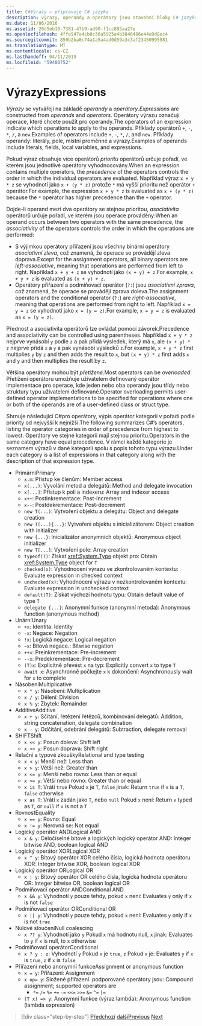 ```yaml
---
title: C#Výrazy – připravuje C# jazyka
description: výrazy, operandy a operátory jsou stavební bloky C# jazyka
ms.date: 11/06/2016
ms.assetid: 20d5eb10-7381-47b9-ad90-f1cc895aa27e
ms.openlocfilehash: 4ffe947a4cb8c36a5925a4b3846486e44a9d8ec4
ms.sourcegitcommit: 859b2ba0c74a1a5a4ad0d59a3c3af23450995981
ms.translationtype: MT
ms.contentlocale: cs-CZ
ms.lasthandoff: 04/11/2019
ms.locfileid: "59480752"
---
```

# <a name="expressions"></a><span data-ttu-id="322d1-103">Výrazy</span><span class="sxs-lookup"><span data-stu-id="322d1-103">Expressions</span></span>

<span data-ttu-id="322d1-104">*Výrazy* se vytvářejí na základě *operandy* a *operátory*.</span><span class="sxs-lookup"><span data-stu-id="322d1-104">*Expressions* are constructed from *operands* and *operators*.</span></span> <span data-ttu-id="322d1-105">Operátory výrazu označují operace, které chcete použít pro operandy.</span><span class="sxs-lookup"><span data-stu-id="322d1-105">The operators of an expression indicate which operations to apply to the operands.</span></span> <span data-ttu-id="322d1-106">Příklady operátorů `+`, `-`, `*`, `/`, a `new`.</span><span class="sxs-lookup"><span data-stu-id="322d1-106">Examples of operators include `+`, `-`, `*`, `/`, and `new`.</span></span> <span data-ttu-id="322d1-107">Příklady operandy: literály, pole, místní proměnné a výrazy.</span><span class="sxs-lookup"><span data-stu-id="322d1-107">Examples of operands include literals, fields, local variables, and expressions.</span></span>

<span data-ttu-id="322d1-108">Pokud výraz obsahuje více operátorů *prioritu* operátorů určuje pořadí, ve kterém jsou jednotlivé operátory vyhodnocovány.</span><span class="sxs-lookup"><span data-stu-id="322d1-108">When an expression contains multiple operators, the *precedence* of the operators controls the order in which the individual operators are evaluated.</span></span> <span data-ttu-id="322d1-109">Například výraz `x + y * z` se vyhodnotí jako `x + (y * z)` protože `*` má vyšší prioritu než operátor `+` operátor.</span><span class="sxs-lookup"><span data-stu-id="322d1-109">For example, the expression `x + y * z` is evaluated as `x + (y * z)` because the `*` operator has higher precedence than the `+` operator.</span></span>

<span data-ttu-id="322d1-110">Dojde-li operand mezi dva operátory se stejnou prioritou, *asociativita* operátorů určuje pořadí, ve kterém jsou operace prováděny:</span><span class="sxs-lookup"><span data-stu-id="322d1-110">When an operand occurs between two operators with the same precedence, the *associativity* of the operators controls the order in which the operations are performed:</span></span>

* <span data-ttu-id="322d1-111">S výjimkou operátory přiřazení jsou všechny binární operátory *asociativní zleva*, což znamená, že operace se provádějí zleva doprava.</span><span class="sxs-lookup"><span data-stu-id="322d1-111">Except for the assignment operators, all binary operators are *left-associative*, meaning that operations are performed from left to right.</span></span> <span data-ttu-id="322d1-112">Například `x + y + z` se vyhodnotí jako `(x + y) + z`.</span><span class="sxs-lookup"><span data-stu-id="322d1-112">For example, `x + y + z` is evaluated as `(x + y) + z`.</span></span>
* <span data-ttu-id="322d1-113">Operátory přiřazení a podmiňovací operátor (`?:`) jsou *asociativní zprava*, což znamená, že operace se provádějí zprava doleva.</span><span class="sxs-lookup"><span data-stu-id="322d1-113">The assignment operators and the conditional operator (`?:`) are *right-associative*, meaning that operations are performed from right to left.</span></span> <span data-ttu-id="322d1-114">Například `x = y = z` se vyhodnotí jako `x = (y = z)`.</span><span class="sxs-lookup"><span data-stu-id="322d1-114">For example, `x = y = z` is evaluated as `x = (y = z)`.</span></span>

<span data-ttu-id="322d1-115">Přednost a asociativita operátorů lze ovládat pomocí závorek.</span><span class="sxs-lookup"><span data-stu-id="322d1-115">Precedence and associativity can be controlled using parentheses.</span></span> <span data-ttu-id="322d1-116">Například `x + y * z` nejprve vynásobí `y` podle `z` a pak přidá výsledek, který má `x`, ale `(x + y) * z` nejprve přidá `x` a `y` a pak vynásobí výsledků `z`.</span><span class="sxs-lookup"><span data-stu-id="322d1-116">For example, `x + y * z` first multiplies `y` by `z` and then adds the result to `x`, but `(x + y) * z` first adds `x` and `y` and then multiplies the result by `z`.</span></span>

<span data-ttu-id="322d1-117">Většina operátory mohou být *přetížené*.</span><span class="sxs-lookup"><span data-stu-id="322d1-117">Most operators can be *overloaded*.</span></span> <span data-ttu-id="322d1-118">Přetížení operátoru umožňuje uživatelem definovaný operátor implementace pro operace, kde jeden nebo oba operandy jsou třídy nebo struktury typu uživatelem definované.</span><span class="sxs-lookup"><span data-stu-id="322d1-118">Operator overloading permits user-defined operator implementations to be specified for operations where one or both of the operands are of a user-defined class or struct type.</span></span>

<span data-ttu-id="322d1-119">Shrnuje následující C#pro operátory, výpis operátor kategorií v pořadí podle priority od nejvyšší k nejnižší.</span><span class="sxs-lookup"><span data-stu-id="322d1-119">The following summarizes C#’s operators, listing the operator categories in order of precedence from highest to lowest.</span></span> <span data-ttu-id="322d1-120">Operátory ve stejné kategorii mají stejnou prioritu.</span><span class="sxs-lookup"><span data-stu-id="322d1-120">Operators in the same category have equal precedence.</span></span> <span data-ttu-id="322d1-121">V rámci každé kategorie je seznamem výrazů v dané kategorii spolu s popis tohoto typu výrazu.</span><span class="sxs-lookup"><span data-stu-id="322d1-121">Under each category is a list of expressions in that category along with the description of that expression type.</span></span>

* <span data-ttu-id="322d1-122">Primární</span><span class="sxs-lookup"><span data-stu-id="322d1-122">Primary</span></span>
  - `x.m`<span data-ttu-id="322d1-123">: Přístup ke členům</span><span class="sxs-lookup"><span data-stu-id="322d1-123">: Member access</span></span>
  - `x(...)`<span data-ttu-id="322d1-124">: Vyvolání metod a delegátů</span><span class="sxs-lookup"><span data-stu-id="322d1-124">: Method and delegate invocation</span></span>
  - `x[...]`<span data-ttu-id="322d1-125">: Přístup k poli a indexeru</span><span class="sxs-lookup"><span data-stu-id="322d1-125">: Array and indexer access</span></span>
  - `x++`<span data-ttu-id="322d1-126">: Postinkrementace</span><span class="sxs-lookup"><span data-stu-id="322d1-126">: Post-increment</span></span>
  - `x--`<span data-ttu-id="322d1-127">: Postdekrementace</span><span class="sxs-lookup"><span data-stu-id="322d1-127">: Post-decrement</span></span>
  - `new T(...)`<span data-ttu-id="322d1-128">: Vytvoření objektu a delegátu</span><span class="sxs-lookup"><span data-stu-id="322d1-128">: Object and delegate creation</span></span>
  - `new T(...){...}`<span data-ttu-id="322d1-129">: Vytvoření objektu s inicializátorem</span><span class="sxs-lookup"><span data-stu-id="322d1-129">: Object creation with initializer</span></span>
  - `new {...}`<span data-ttu-id="322d1-130">:  Inicializátor anonymních objektů</span><span class="sxs-lookup"><span data-stu-id="322d1-130">:  Anonymous object initializer</span></span>
  - `new T[...]`<span data-ttu-id="322d1-131">: Vytvoření pole</span><span class="sxs-lookup"><span data-stu-id="322d1-131">: Array creation</span></span>
  - `typeof(T)`<span data-ttu-id="322d1-132">: Získat <xref:System.Type> objekt pro</span><span class="sxs-lookup"><span data-stu-id="322d1-132">: Obtain <xref:System.Type> object for</span></span> `T`
  - `checked(x)`<span data-ttu-id="322d1-133">: Vyhodnocení výrazu ve zkontrolovaném kontextu</span><span class="sxs-lookup"><span data-stu-id="322d1-133">: Evaluate expression in checked context</span></span>
  - `unchecked(x)`<span data-ttu-id="322d1-134">: Vyhodnocení výrazu v nezkontrolovaném kontextu</span><span class="sxs-lookup"><span data-stu-id="322d1-134">: Evaluate expression in unchecked context</span></span>
  - `default(T)`<span data-ttu-id="322d1-135">: Získat výchozí hodnotu typu</span><span class="sxs-lookup"><span data-stu-id="322d1-135">: Obtain default value of type</span></span> `T`
  - `delegate {...}`<span data-ttu-id="322d1-136">: Anonymní funkce (anonymní metoda)</span><span class="sxs-lookup"><span data-stu-id="322d1-136">: Anonymous function (anonymous method)</span></span>
* <span data-ttu-id="322d1-137">Unární</span><span class="sxs-lookup"><span data-stu-id="322d1-137">Unary</span></span>
  - `+x`<span data-ttu-id="322d1-138">: Identita</span><span class="sxs-lookup"><span data-stu-id="322d1-138">: Identity</span></span>
  - `-x`<span data-ttu-id="322d1-139">: Negace</span><span class="sxs-lookup"><span data-stu-id="322d1-139">: Negation</span></span>
  - `!x`<span data-ttu-id="322d1-140">: Logická negace</span><span class="sxs-lookup"><span data-stu-id="322d1-140">: Logical negation</span></span>
  - `~x`<span data-ttu-id="322d1-141">: Bitová negace.</span><span class="sxs-lookup"><span data-stu-id="322d1-141">: Bitwise negation</span></span>
  - `++x`<span data-ttu-id="322d1-142">: Preinkrementace</span><span class="sxs-lookup"><span data-stu-id="322d1-142">: Pre-increment</span></span>
  - `--x`<span data-ttu-id="322d1-143">: Predekrementace</span><span class="sxs-lookup"><span data-stu-id="322d1-143">: Pre-decrement</span></span>
  - `(T)x`<span data-ttu-id="322d1-144">: Explicitně převést `x` na typ</span><span class="sxs-lookup"><span data-stu-id="322d1-144">: Explicitly convert `x` to type</span></span> `T`
  - `await x`<span data-ttu-id="322d1-145">: Asynchronně počkejte `x` k dokončení</span><span class="sxs-lookup"><span data-stu-id="322d1-145">: Asynchronously wait for `x` to complete</span></span>
* <span data-ttu-id="322d1-146">Násobení</span><span class="sxs-lookup"><span data-stu-id="322d1-146">Multiplicative</span></span>
  - `x * y`<span data-ttu-id="322d1-147">: Násobení</span><span class="sxs-lookup"><span data-stu-id="322d1-147">: Multiplication</span></span>
  - `x / y`<span data-ttu-id="322d1-148">: Dělení</span><span class="sxs-lookup"><span data-stu-id="322d1-148">: Division</span></span>
  - `x % y`<span data-ttu-id="322d1-149">: Zbytek</span><span class="sxs-lookup"><span data-stu-id="322d1-149">: Remainder</span></span>
* <span data-ttu-id="322d1-150">Additive</span><span class="sxs-lookup"><span data-stu-id="322d1-150">Additive</span></span>
  - `x + y`<span data-ttu-id="322d1-151">: Sčítání, řetězení řetězců, kombinování delegátů</span><span class="sxs-lookup"><span data-stu-id="322d1-151">: Addition, string concatenation, delegate combination</span></span>
  - `x – y`<span data-ttu-id="322d1-152">: Odčítání, odebrání delegátů</span><span class="sxs-lookup"><span data-stu-id="322d1-152">: Subtraction, delegate removal</span></span>
* <span data-ttu-id="322d1-153">SHIFT</span><span class="sxs-lookup"><span data-stu-id="322d1-153">Shift</span></span>
  - `x << y`<span data-ttu-id="322d1-154">: Posun doleva</span><span class="sxs-lookup"><span data-stu-id="322d1-154">: Shift left</span></span>
  - `x >> y`<span data-ttu-id="322d1-155">: Posun doprava</span><span class="sxs-lookup"><span data-stu-id="322d1-155">: Shift right</span></span>
* <span data-ttu-id="322d1-156">Relační a typové zkoušky</span><span class="sxs-lookup"><span data-stu-id="322d1-156">Relational and type testing</span></span>
  - `x < y`<span data-ttu-id="322d1-157">: Menší než</span><span class="sxs-lookup"><span data-stu-id="322d1-157">: Less than</span></span>
  - `x > y`<span data-ttu-id="322d1-158">: Větší než</span><span class="sxs-lookup"><span data-stu-id="322d1-158">: Greater than</span></span>
  - `x <= y`<span data-ttu-id="322d1-159">: Menší nebo rovno</span><span class="sxs-lookup"><span data-stu-id="322d1-159">: Less than or equal</span></span>
  - `x >= y`<span data-ttu-id="322d1-160">: Větší nebo rovno</span><span class="sxs-lookup"><span data-stu-id="322d1-160">: Greater than or equal</span></span>
  - `x is T`<span data-ttu-id="322d1-161">: Vrátí `true` Pokud `x` je `T`, `false` jinak</span><span class="sxs-lookup"><span data-stu-id="322d1-161">: Return `true` if `x` is a `T`, `false` otherwise</span></span>
  - `x as T`<span data-ttu-id="322d1-162">: Vrátí `x` zadán jako `T`, nebo `null` Pokud `x` není</span><span class="sxs-lookup"><span data-stu-id="322d1-162">: Return `x` typed as `T`, or `null` if `x` is not a</span></span> `T`
* <span data-ttu-id="322d1-163">Rovnost</span><span class="sxs-lookup"><span data-stu-id="322d1-163">Equality</span></span>
  - `x == y`<span data-ttu-id="322d1-164">: Rovno</span><span class="sxs-lookup"><span data-stu-id="322d1-164">: Equal</span></span>
  - `x != y`<span data-ttu-id="322d1-165">: Nerovná se</span><span class="sxs-lookup"><span data-stu-id="322d1-165">: Not equal</span></span>
* <span data-ttu-id="322d1-166">Logický operátor AND</span><span class="sxs-lookup"><span data-stu-id="322d1-166">Logical AND</span></span>
  - `x & y`<span data-ttu-id="322d1-167">: Celočíselné bitové a logických logický operátor AND</span><span class="sxs-lookup"><span data-stu-id="322d1-167">: Integer bitwise AND, boolean logical AND</span></span>
* <span data-ttu-id="322d1-168">Logický operátor XOR</span><span class="sxs-lookup"><span data-stu-id="322d1-168">Logical XOR</span></span>
  - `x ^ y`<span data-ttu-id="322d1-169">: Bitový operátor XOR celého čísla, logická hodnota operátoru XOR</span><span class="sxs-lookup"><span data-stu-id="322d1-169">: Integer bitwise XOR, boolean logical XOR</span></span>
* <span data-ttu-id="322d1-170">Logický operátor OR</span><span class="sxs-lookup"><span data-stu-id="322d1-170">Logical OR</span></span>
  - `x | y`<span data-ttu-id="322d1-171">: Bitový operátor OR celého čísla, logická hodnota operátoru OR</span><span class="sxs-lookup"><span data-stu-id="322d1-171">: Integer bitwise OR, boolean logical OR</span></span>
* <span data-ttu-id="322d1-172">Podmiňovací operátor AND</span><span class="sxs-lookup"><span data-stu-id="322d1-172">Conditional AND</span></span>
  - `x && y`<span data-ttu-id="322d1-173">: Vyhodnotí `y` pouze tehdy, pokud `x` není</span><span class="sxs-lookup"><span data-stu-id="322d1-173">: Evaluates `y` only if `x` is not</span></span> `false`
* <span data-ttu-id="322d1-174">Podmiňovací operátor OR</span><span class="sxs-lookup"><span data-stu-id="322d1-174">Conditional OR</span></span>
  - `x || y`<span data-ttu-id="322d1-175">: Vyhodnotí `y` pouze tehdy, pokud `x` není</span><span class="sxs-lookup"><span data-stu-id="322d1-175">: Evaluates `y` only if `x` is not</span></span> `true`
* <span data-ttu-id="322d1-176">Nulové sloučení</span><span class="sxs-lookup"><span data-stu-id="322d1-176">Null coalescing</span></span>
  - `x ?? y`<span data-ttu-id="322d1-177">: Vyhodnotí jako `y` Pokud `x` má hodnotu null, `x` jinak</span><span class="sxs-lookup"><span data-stu-id="322d1-177">: Evaluates to `y` if `x` is null, to `x` otherwise</span></span>
* <span data-ttu-id="322d1-178">Podmiňovací operátor</span><span class="sxs-lookup"><span data-stu-id="322d1-178">Conditional</span></span>
  - `x ? y : z`<span data-ttu-id="322d1-179">: Vyhodnotí `y` Pokud `x` je `true`, `z` Pokud `x` je</span><span class="sxs-lookup"><span data-stu-id="322d1-179">: Evaluates `y` if `x` is `true`, `z` if `x` is</span></span> `false`
* <span data-ttu-id="322d1-180">Přiřazení nebo anonymní funkce</span><span class="sxs-lookup"><span data-stu-id="322d1-180">Assignment or anonymous function</span></span>
  - `x = y`<span data-ttu-id="322d1-181">: Přiřazení</span><span class="sxs-lookup"><span data-stu-id="322d1-181">: Assignment</span></span>
  - `x op= y`<span data-ttu-id="322d1-182">: Složené přiřazení. podporované operátory jsou</span><span class="sxs-lookup"><span data-stu-id="322d1-182">: Compound assignment; supported operators are</span></span>
    - `*=`   `/=`   `%=`   `+=`   `-=`   `<<=`   `>>=`   `&=`  `^=`  `|=`
  - `(T x) => y`<span data-ttu-id="322d1-183">: Anonymní funkce (výraz lambda)</span><span class="sxs-lookup"><span data-stu-id="322d1-183">: Anonymous function (lambda expression)</span></span>

> [!div class="step-by-step"]
> <span data-ttu-id="322d1-184">[Předchozí](types-and-variables.md)
> [další](statements.md)</span><span class="sxs-lookup"><span data-stu-id="322d1-184">[Previous](types-and-variables.md)
[Next](statements.md)</span></span>
